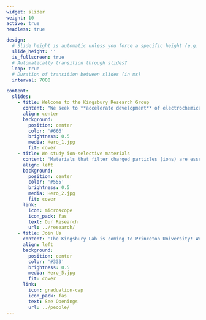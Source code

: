 ```yaml
---
widget: slider
weight: 10
active: true
headless: true

design:
  # Slide height is automatic unless you force a specific height (e.g. '400px')
  slide_height: ''
  is_fullscreen: true
  # Automatically transition through slides?
  loop: true
  # Duration of transition between slides (in ms)
  interval: 7000

content:
  slides:
    - title: Welcome to the Kingsbury Research Group
      content: "We seek to **accelerate development** of electrochemical technologies that address environmental challenges related to climate change, water scarcity, and food security."
      align: center
      background:
        position: center
        color: '#666'
        brightness: 0.5
        media: Hero_1.jpg
        fit: cover
    - title: We study ion-selective materials
      content: 'Materials that filter charged particles (ions) are essential components of many clean water and energy technologies, including processes for **water desalination, wastewater recycling, energy storage,** and **energy production.**'
      align: left
      background:
        position: center
        color: '#555'
        brightness: 0.5
        media: Hero_2.jpg
        fit: cover
      link:
        icon: microscope
        icon_pack: fas
        text: Our Research
        url: ../research/
    - title: Join Us
      content: 'The Kingsbury Lab is coming to Princeton University! We are recruiting multiple graduate students and postdocs to start in Summer/Fall 2023.'
      align: left
      background:
        position: center
        color: '#333'
        brightness: 0.5
        media: Hero_5.jpg
        fit: cover
      link:
        icon: graduation-cap
        icon_pack: fas
        text: See Openings
        url: ../people/
---
```

